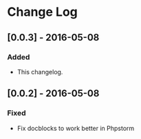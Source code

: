 # Change Log

## [0.0.3] - 2016-05-08
### Added
- This changelog.

## [0.0.2] - 2016-05-08
### Fixed
- Fix docblocks to work better in Phpstorm
